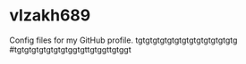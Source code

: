 # vlzakh689
Config files for my GitHub profile.
tgtgtgtgtgtgtgtgtgtgtgtgtgtg
#tgtgtgtgtgtgtgtggtgttgtggttgtggt
